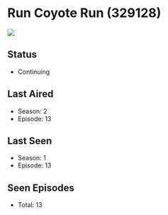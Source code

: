 # Run Coyote Run (329128)

<img src="https://dg31sz3gwrwan.cloudfront.net/poster/329128/1375072-0-optimized.jpg" />

## Status
* Continuing
## Last Aired
* Season: 2
* Episode: 13
## Last Seen
* Season: 1
* Episode: 13
## Seen Episodes
* Total: 13
